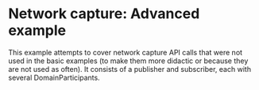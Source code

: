 # Network capture: Advanced example

This example attempts to cover network capture API calls that were not used in
the basic examples (to make them more didactic or because they are not used as
often). It consists of a publisher and subscriber, each with several
DomainParticipants.
